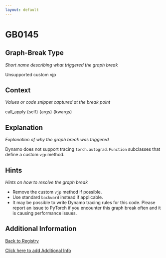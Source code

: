 ```yaml
---
layout: default
---
```

# GB0145

## Graph-Break Type
*Short name describing what triggered the graph break*

Unsupported custom vjp

## Context
*Values or code snippet captured at the break point*

call_apply {self} {args} {kwargs}

## Explanation
*Explanation of why the graph break was triggered*

Dynamo does not support tracing `torch.autograd.Function` subclasses that define a custom `vjp` method.

## Hints
*Hints on how to resolve the graph break*

- Remove the custom `vjp` method if possible.
- Use standard `backward` instead if applicable.
- It may be possible to write Dynamo tracing rules for this code. Please report an issue to PyTorch if you encounter this graph break often and it is causing performance issues.


## Additional Information

<!-- ADDITIONAL INFORMATION START - Add custom information below this line -->

<!-- ADDITIONAL INFORMATION END -->

[Back to Registry](../index.html)

[Click here to add Additional Info](https://github.com/pytorch-labs/compile-graph-break-site/edit/main/docs/gb/gb0145.md)
